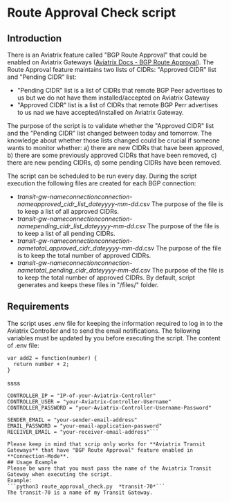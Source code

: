 # Route Approval Check script
## Introduction
There is an Aviatrix feature called "BGP Route Approval" that could be enabled on Aviatrix Gateways ([Aviatrix Docs - BGP Route Approval](https://docs.aviatrix.com/documentation/latest/building-your-network/transit-bgp-route-approval.html?expand=true)).
The Route Approval feature maintains two lists of CIDRs: "Approved CIDR" list and "Pending CIDR" list:
- "Pending CIDR" list is a list of CIDRs that remote BGP Peer advertises to us but we do not have them installed/accepted on Aviatrix Gateway
- "Approved CIDR" list is a list of CIDRs that remote BGP Perr advertises to us nad we have accepted/installed on Aviatrix Gateway.

The purpose of the script is to validate whether the "Approved CIDR" list and the "Pending CIDR" list changed between today and tomorrow. 
The knowledge about whether those lists changed could be crucial if someone wants to monitor whether: 
a) there are new CIDRs that have been approved, 
b) there are some previously approved CIDRs that have been removed, 
c) there are new pending CIDRs, 
d) some pending CIDRs have been removed.

The script can be scheduled to be run every day. During the script execution the following files are created for each BGP connection:
- *transit-gw-name*_connection_*connection-name*_approved_cidr_list_date_*yyyy-mm-dd*.csv
  The purpose of the file is to keep a list of all approved CIDRs.
- *transit-gw-name*_connection_*connection-name*_pending_cidr_list_date_*yyyy-mm-dd*.csv
  The purpose of the file is to keep a list of all pending CIDRs.
- *transit-gw-name*_connection_*connection-name*_total_approved_cidr_date_*yyyy-mm-dd*.csv
  The purpose of the file is to keep the total number of approved CIDRs.
- *transit-gw-name*_connection_*connection-name*_total_pending_cidr_date_*yyyy-mm-dd*.csv
  The purpose of the file is to keep the total number of approved CIDRs.
By default, script generates and keeps these files in "/files/" folder.
## Requirements
The script uses .env file for keeping the information required to log in to the Aviatrix Controller and to send the email notifications.
The following variables must be updated by you before executing the script.
The content of .env file:

```
var add2 = function(number) {
  return number + 2;
}
```
ssss

```
CONTROLLER_IP = "IP-of-your-Aviatrix-Controller"
CONTROLLER_USER = "your-Aviatrix-Controller-Username"
CONTROLLER_PASSWORD = "your-Aviatrix-Controller-Username-Password"

SENDER_EMAIL = "your-sender-email-address"
EMAIL_PASSWORD = "your-email-application-password"
RECEIVER_EMAIL = "your-receiver-email-address"```

Please keep in mind that scrip only works for **Aviatrix Transit Gateways** that have "BGP Route Approval" feature enabled in **Connection-Mode**.
## Usage Example
Please be ware that you must pass the name of the Aviatrix Transit Gateway when executing the script.
Example:
```python3 route_approval_check.py  *transit-70*```
The transit-70 is a name of my Transit Gateway.
